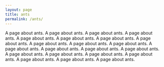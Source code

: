 ```yaml
---
layout: page
title: ants
permalink: /ants/
---
```

A page about ants.  A page about ants.  A page about ants.  A page about ants.  A page about ants.  A page about ants.  A page about ants.  A page about ants.  A page about ants.  A page about ants.  A page about ants.  A page about ants.  A page about ants.  A page about ants.  A page about ants.  A page about ants.  A page about ants.  A page about ants.  A page about ants.  A page about ants.  A page about ants.  A page about ants.
